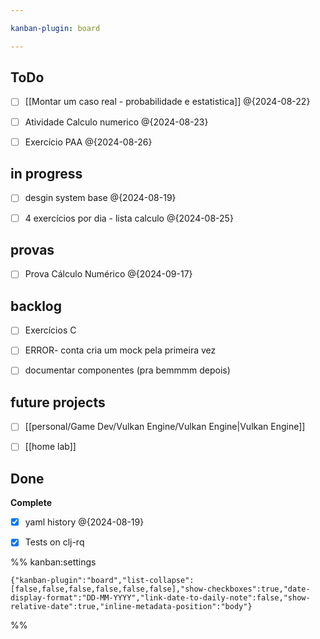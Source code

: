 ```yaml
---

kanban-plugin: board

---
```


## ToDo

- [ ] [[Montar um caso real - probabilidade e estatistica]]
	@{2024-08-22}
- [ ] Atividade Calculo numerico @{2024-08-23}
- [ ] Exercício PAA @{2024-08-26}


## in progress

- [ ] desgin system base @{2024-08-19}
- [ ] 4 exercícios por dia - lista calculo @{2024-08-25}


## provas

- [ ] Prova Cálculo Numérico @{2024-09-17}


## backlog

- [ ] Exercícios C
- [ ] ERROR- conta cria um mock pela primeira vez
- [ ] documentar componentes (pra bemmmm depois)


## future projects

- [ ] [[personal/Game Dev/Vulkan Engine/Vulkan Engine|Vulkan Engine]]
- [ ] [[home lab]]


## Done

**Complete**
- [x] yaml history @{2024-08-19}
- [x] Tests on clj-rq




%% kanban:settings
```
{"kanban-plugin":"board","list-collapse":[false,false,false,false,false,false],"show-checkboxes":true,"date-display-format":"DD-MM-YYYY","link-date-to-daily-note":false,"show-relative-date":true,"inline-metadata-position":"body"}
```
%%
